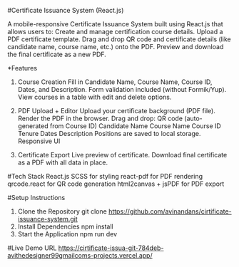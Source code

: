 #Certificate Issuance System (React.js)

A mobile-responsive Certificate Issuance System built using React.js that allows users to:
Create and manage certification course details.
Upload a PDF certificate template.
Drag and drop QR code and certificate details (like candidate name, course name, etc.) onto the PDF.
Preview and download the final certificate as a new PDF.

*Features

1. Course Creation
  Fill in Candidate Name, Course Name, Course ID, Dates, and Description.
  Form validation included (without Formik/Yup).
  View courses in a table with edit and delete options.

2. PDF Upload + Editor
  Upload your certificate background (PDF file).
  Render the PDF in the browser.
  Drag and drop:
  QR code (auto-generated from Course ID)
  Candidate Name
  Course Name
  Course ID
  Tenure Dates
  Description
  Positions are saved to local storage.
  Responsive UI

3. Certificate Export
  Live preview of certificate.
  Download final certificate as a PDF with all data in place.

#Tech Stack
  React.js 
  SCSS for styling
  react-pdf for PDF rendering
  qrcode.react for QR code generation
  html2canvas + jsPDF for PDF export

#Setup Instructions
1. Clone the Repository
   git clone https://github.com/avinandans/cirtificate-issuance-system.git
2. Install Dependencies
   npm install
3. Start the Application
  npm run dev

#Live Demo URL
https://cirtificate-issua-git-784deb-avithedesigner99gmailcoms-projects.vercel.app/
